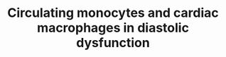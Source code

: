 ---
annotations:
- id: CL:0000235
  parent: native cell
  type: Cell Type Ontology
  value: macrophage
- id: CL:0000235
  parent: native cell
  type: Cell Type Ontology
  value: macrophage
- id: DOID:1287
  parent: cardiovascular system disease
  type: Disease Ontology
  value: cardiovascular system disease
- id: DOID:1287
  parent: cardiovascular system disease
  type: Disease Ontology
  value: cardiovascular system disease
- id: DOID:10763
  parent: cardiovascular system disease
  type: Disease Ontology
  value: hypertension
- id: CL:0002393
  parent: native cell
  type: Cell Type Ontology
  value: intermediate monocyte
- id: CL:0000186
  parent: native cell
  type: Cell Type Ontology
  value: myofibroblast cell
- id: CL:0000186
  parent: native cell
  type: Cell Type Ontology
  value: myofibroblast cell
- id: CL:0000576
  parent: native cell
  type: Cell Type Ontology
  value: monocyte
- id: DOID:10763
  parent: cardiovascular system disease
  type: Disease Ontology
  value: hypertension
- id: CL:0000576
  parent: native cell
  type: Cell Type Ontology
  value: monocyte
- id: PW:0000013
  parent: disease pathway
  type: Pathway Ontology
  value: disease pathway
authors:
- Khanspers
- Mkutmon
- Ddigles
citedin:
- link: 10.3390/ijms25084151
  title: Comparative Screening of the Liver Gene Expression Profiles from Type 1 and
    Type 2 Diabetes Rat Models (2024)
- link: 10.3390/nu17050757
  title: Isoschaftoside in Fig Leaf Tea Alleviates Nonalcoholic Fatty Liver Disease
    in Mice via the Regulation of Macrophage Polarity (2025)
communities:
- ExRNA
description: This pathway is modeled based on fig 10 in [Hulsmans et al](https://www.ncbi.nlm.nih.gov/pubmed/29339450),
  and was developed in collaboration with Dr. Matthias Nahrendorf.  Circulating monocytes
  and myocardial macrophage density are increased in diastolic dysfunction, and the
  macrophage expansion is partially driven by monocyte recruitment. Mechanistically,
  cardiac macrophages produce more IL-10 leading to autocrine activation toward a
  fibrogenic phenotype. A profibrotic macrophage subset secretes more Spp1 (OPN) and
  fewer proteases and MMPs, contributing to fibroblast activation, collagen deposition,
  and subsequently increased myocardial stiffness and diastolic dysfunction. (Description
  based on figure 10 legend).
last-edited: 2025-07-08
ndex: null
organisms:
- Mus musculus
redirect_from:
- /index.php/Pathway:WP4474
- /instance/WP4474
- /instance/WP4474_r139819
revision: r139819
schema-jsonld:
- '@context': https://schema.org/
  '@id': https://wikipathways.github.io/pathways/WP4474.html
  '@type': Dataset
  creator:
    '@type': Organization
    name: WikiPathways
  description: This pathway is modeled based on fig 10 in [Hulsmans et al](https://www.ncbi.nlm.nih.gov/pubmed/29339450),
    and was developed in collaboration with Dr. Matthias Nahrendorf.  Circulating
    monocytes and myocardial macrophage density are increased in diastolic dysfunction,
    and the macrophage expansion is partially driven by monocyte recruitment. Mechanistically,
    cardiac macrophages produce more IL-10 leading to autocrine activation toward
    a fibrogenic phenotype. A profibrotic macrophage subset secretes more Spp1 (OPN)
    and fewer proteases and MMPs, contributing to fibroblast activation, collagen
    deposition, and subsequently increased myocardial stiffness and diastolic dysfunction.
    (Description based on figure 10 legend).
  keywords:
  - Ccl2
  - Ccr2
  - Il10
  - ROS
  - Spp1
  license: CC0
  name: Circulating monocytes and cardiac macrophages in diastolic dysfunction
seo: CreativeWork
title: Circulating monocytes and cardiac macrophages in diastolic dysfunction
wpid: WP4474
---